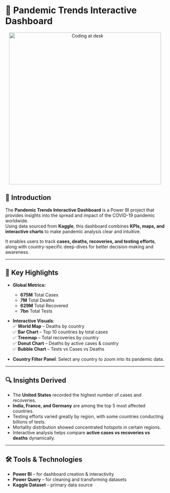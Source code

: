 # 🦠 Pandemic Trends Interactive Dashboard  

<!-- Workspace image -->
<p align="center">
  <img src="(https://i.pinimg.com/originals/a8/d8/66/a8d866c87e75ae65af8a3f167ee1e8f6.gif)" alt="Coding at desk" width="480"/>
</p>

## 📌 Introduction
The **Pandemic Trends Interactive Dashboard** is a Power BI project that provides insights into the spread and impact of the COVID-19 pandemic worldwide.  
Using data sourced from **Kaggle**, this dashboard combines **KPIs, maps, and interactive charts** to make pandemic analysis clear and intuitive.  

It enables users to track **cases, deaths, recoveries, and testing efforts**, along with country-specific deep-dives for better decision-making and awareness.  


---

## 🎯 Key Highlights
- **Global Metrics:**  
  - **675M** Total Cases  
  - **7M** Total Deaths  
  - **629M** Total Recovered  
  - **7bn** Total Tests  

- **Interactive Visuals**:  
  ✅ **World Map** – Deaths by country  
  ✅ **Bar Chart** – Top 10 countries by total cases  
  ✅ **Treemap** – Total recoveries by country  
  ✅ **Donut Chart** – Deaths by active cases & country  
  ✅ **Bubble Chart** – Tests vs Cases vs Deaths  

- **Country Filter Panel**: Select any country to zoom into its pandemic data.  

---

## 🔍 Insights Derived
- The **United States** recorded the highest number of cases and recoveries.  
- **India, France, and Germany** are among the top 5 most affected countries.  
- Testing efforts varied greatly by region, with some countries conducting billions of tests.  
- Mortality distribution showed concentrated hotspots in certain regions.  
- Interactive analysis helps compare **active cases vs recoveries vs deaths** dynamically.  

---

## 🛠 Tools & Technologies
- **Power BI** – for dashboard creation & interactivity  
- **Power Query** – for cleaning and transforming datasets  
- **Kaggle Dataset** – primary data source  

